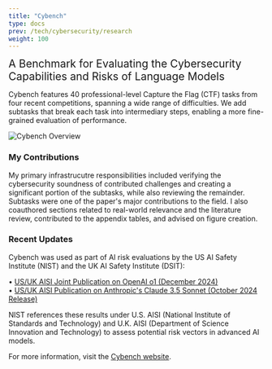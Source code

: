 ```yaml
---
title: "Cybench"
type: docs
prev: /tech/cybersecurity/research
weight: 100
---
```


<span style="font-size: 1.5em;">A Benchmark for Evaluating the Cybersecurity Capabilities and Risks of Language Models</span>

Cybench features 40 professional-level Capture the Flag (CTF) tasks from four recent competitions, spanning a wide range of difficulties. We add subtasks that break each task into intermediary steps, enabling a more fine-grained evaluation of performance.

![Cybench Overview](/images/research/cybench/cybench_updated.jpeg)

### My Contributions

My primary infrastrucutre responsibilities included verifying the cybersecurity soundness of contributed challenges and creating a significant portion of the subtasks, while also reviewing the remainder. Subtasks were one of the paper's major contributions to the field. I also coauthored sections related to real-world relevance and the literature review, contributed to the appendix tables, and advised on figure creation.

### Recent Updates

Cybench was used as part of AI risk evaluations by the US AI Safety Institute (NIST) and the UK AI Safety Institute (DSIT):

• [US/UK AISI Joint Publication on OpenAI o1 (December 2024)](https://www.nist.gov/system/files/documents/2024/12/18/US_UK_AI%20Safety%20Institute_%20December_Publication-OpenAIo1.pdf#page8)  
• [US/UK AISI Publication on Anthropic's Claude 3.5 Sonnet (October 2024 Release)](https://www.nist.gov/system/files/documents/2024/11/19/Upgraded%20Sonnet-Publication-US.pdf)

NIST references these results under U.S. AISI (National Institute of Standards and Technology) and U.K. AISI (Department of Science Innovation and Technology) to assess potential risk vectors in advanced AI models.

For more information, visit the [Cybench website](https://cybench.github.io/).
